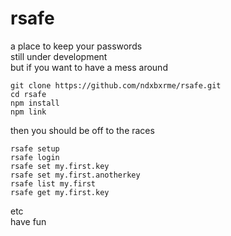 rsafe
=====
a place to keep your passwords  
still under development  
but if you want to have a mess around
```
git clone https://github.com/ndxbxrme/rsafe.git
cd rsafe
npm install
npm link
```
then you should be off to the races  

```
rsafe setup
rsafe login
rsafe set my.first.key
rsafe set my.first.anotherkey
rsafe list my.first
rsafe get my.first.key
```
etc  
have fun
